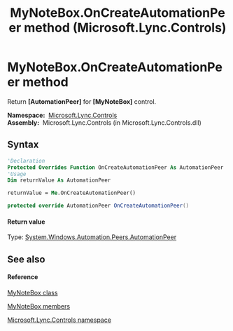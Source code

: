 ﻿---
title: MyNoteBox.OnCreateAutomationPeer method  (Microsoft.Lync.Controls)
TOCTitle: 'OnCreateAutomationPeer method '
ms:assetid: M:Microsoft.Lync.Controls.MyNoteBox.OnCreateAutomationPeer_DI_3_UC_OCS14MrefLyncWPF
ms:mtpsurl: https://msdn.microsoft.com/en-us/library/microsoft.lync.controls.mynotebox.oncreateautomationpeer_di_3_uc_ocs14mreflyncwpf(v=office.15)
ms:contentKeyID: 48599789
ms.date: 07/28/2014
mtps_version: v=office.15
f1_keywords:
- Microsoft.Lync.Controls.MyNoteBox.OnCreateAutomationPeer
dev_langs:
- CSharp
- JScript
- VB
- other
---

# MyNoteBox.OnCreateAutomationPeer method

Return **\[AutomationPeer\]** for **\[MyNoteBox\]** control.

**Namespace:**  [Microsoft.Lync.Controls](microsoft-lync-controls-namespace_1.md)  
**Assembly:**  Microsoft.Lync.Controls (in Microsoft.Lync.Controls.dll)

## Syntax

``` vb
'Declaration
Protected Overrides Function OnCreateAutomationPeer As AutomationPeer
'Usage
Dim returnValue As AutomationPeer

returnValue = Me.OnCreateAutomationPeer()
```

``` csharp
protected override AutomationPeer OnCreateAutomationPeer()
```

#### Return value

Type: [System.Windows.Automation.Peers.AutomationPeer](http://msdn2.microsoft.com/en-us/library/ms523415)  

## See also

#### Reference

[MyNoteBox class](mynotebox-class-microsoft-lync-controls_1.md)

[MyNoteBox members](mynotebox-members-microsoft-lync-controls_1.md)

[Microsoft.Lync.Controls namespace](microsoft-lync-controls-namespace_1.md)

